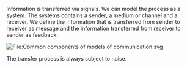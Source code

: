 Information is transferred via signals. We can model the process as a system. The systems contains a sender, a medium or channel and a receiver. We define the information that is transferred from sender to receiver as message and the information transferred from receiver to sender as feedback.

![File:Common components of models of communication.svg](https://upload.wikimedia.org/wikipedia/commons/thumb/0/07/Common_components_of_models_of_communication.svg/512px-Common_components_of_models_of_communication.svg.png?20221126100356)

The transfer process is always subject to noise.